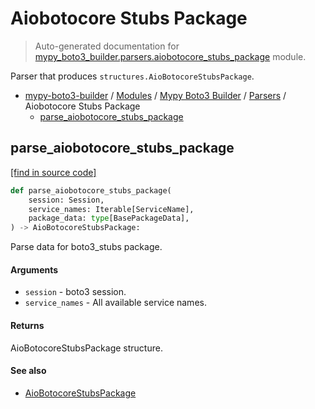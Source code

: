 # Aiobotocore Stubs Package

> Auto-generated documentation for [mypy_boto3_builder.parsers.aiobotocore_stubs_package](https://github.com/vemel/mypy_boto3_builder/blob/main/mypy_boto3_builder/parsers/aiobotocore_stubs_package.py) module.

Parser that produces `structures.AioBotocoreStubsPackage`.

- [mypy-boto3-builder](../../README.md#mypy_boto3_builder) / [Modules](../../MODULES.md#mypy-boto3-builder-modules) / [Mypy Boto3 Builder](../index.md#mypy-boto3-builder) / [Parsers](index.md#parsers) / Aiobotocore Stubs Package
    - [parse_aiobotocore_stubs_package](#parse_aiobotocore_stubs_package)

## parse_aiobotocore_stubs_package

[[find in source code]](https://github.com/vemel/mypy_boto3_builder/blob/main/mypy_boto3_builder/parsers/aiobotocore_stubs_package.py#L25)

```python
def parse_aiobotocore_stubs_package(
    session: Session,
    service_names: Iterable[ServiceName],
    package_data: type[BasePackageData],
) -> AioBotocoreStubsPackage:
```

Parse data for boto3_stubs package.

#### Arguments

- `session` - boto3 session.
- `service_names` - All available service names.

#### Returns

AioBotocoreStubsPackage structure.

#### See also

- [AioBotocoreStubsPackage](../structures/aiobotocore_stubs_package.md#aiobotocorestubspackage)
